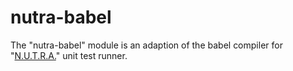 # nutra-babel
The "nutra-babel" module is an adaption of the babel compiler for "[N.U.T.R.A.](https://github.com/m-a-r-c-e-l-i-n-o/nutra)" unit test runner.
